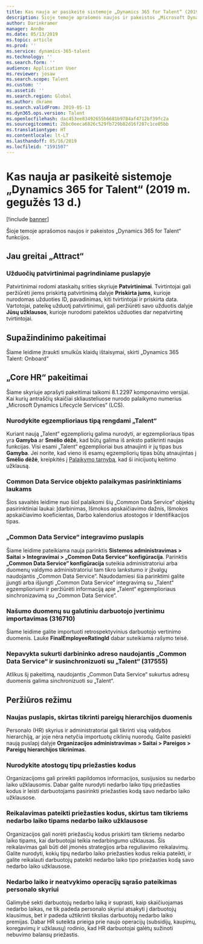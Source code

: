 ```yaml
---
title: Kas nauja ar pasikeitė sistemoje „Dynamics 365 for Talent“ (2019 m. gegužės 13 d.)
description: Šioje temoje aprašomos naujos ir pakeistos „Microsoft Dynamics 365 for Talent“ funkcijos.
author: Darinkramer
manager: AnnBe
ms.date: 05/13/2019
ms.topic: article
ms.prod: ''
ms.service: dynamics-365-talent
ms.technology: ''
ms.search.form: ''
audience: Application User
ms.reviewer: josaw
ms.search.scope: Talent
ms.custom: ''
ms.assetid: ''
ms.search.region: Global
ms.author: dkrame
ms.search.validFrom: 2019-05-13
ms.dyn365.ops.version: Talent
ms.openlocfilehash: dac453ee83492655b6681b9784af4712bf39fc2a
ms.sourcegitcommit: 2bbc0eeca6826c529fb729b82d16f287c1ce05bb
ms.translationtype: HT
ms.contentlocale: lt-LT
ms.lasthandoff: 05/16/2019
ms.locfileid: "1591507"
---
```

# <a name="whats-new-or-changed-in-dynamics-365-for-talent-may-13-2019"></a>Kas nauja ar pasikeitė sistemoje „Dynamics 365 for Talent“ (2019 m. gegužės 13 d.)

[!include [banner](includes/banner.md)]

Šioje temoje aprašomos naujos ir pakeistos „Dynamics 365 for Talent“ funkcijos.

## <a name="coming-soon-in-attract"></a>Jau greitai „Attract“

### <a name="job-approvals-on-home-page"></a>Užduočių patvirtinimai pagrindiniame puslapyje

Patvirtinimai rodomi ataskaitų srities skyriuje **Patvirtinimai**. Tvirtintojai gali peržiūrėti jiems priskirtą patvirtinimą dalyje **Priskirta jums**, kurioje nurodomas užduoties ID, pavadinimas, kiti tvirtintojai ir priskirta data. Vartotojai, pateikę užduotį patvirtinimui, gali peržiūrėti savo užduotis dalyje **Jūsų užklausos**, kurioje nurodomi pateiktos užduoties dar nepatvirtinę tvirtintojai.

## <a name="changes-in-onboard"></a>Supažindinimo pakeitimai

Šiame leidime įtraukti smulkūs klaidų ištaisymai, skirti „Dynamics 365 Talent: Onboard“

## <a name="changes-in-core-hr"></a>„Core HR“ pakeitimai

Šiame skyriuje aprašyti pakeitimai taikomi 8.1.2297 komponavimo versijai. Kai kurių antraščių skaičiai skliausteliuose nurodo palaikymo numerius „Microsoft Dynamics Lifecycle Services“ (LCS).

### <a name="indicate-instance-type-when-provisioning-talent"></a>Nurodykite egzemplioriaus tipą rengdami „Talent“

Kuriant naują „Talent“ egzempliorių galima nurodyti, ar egzemplioriaus tipas yra **Gamyba** ar **Smėlio dėžė**, kad būtų galima iš anksto patikrinti naujas funkcijas. Visi esami „Talent“ egzemplioriai bus atnaujinti ir jų tipas bus **Gamyba**. Jei norite, kad vieno iš esamų egzempliorių tipas būtų atnaujintas į **Smėlio dėžė**, kreipkitės į [Palaikymo tarnybą](https://docs.microsoft.com/en-us/dynamics365/unified-operations/talent/talent-support), kad ši inicijuotų keitimo užklausą.

### <a name="common-data-service-entity-support-for-custom-fields"></a>Common Data Service objekto palaikymas pasirinktiniams laukams

Šios savaitės leidime nuo šiol palaikomi šių „Common Data Service“ objektų pasirinktiniai laukai: Įdarbinimas, Išmokos apskaičiavimo dažnis, Išmokos apskaičiavimo koeficientas, Darbo kalendorius atostogos ir Identifikacijos tipas.

### <a name="common-data-service-integration-page"></a>„Common Data Service“ integravimo puslapis

Šiame leidime pateikiama nauja parinktis **Sistemos administravimas > Saitai > Integravimai > „Common Data Service“ konfigūracija**. Parinktis **„Common Data Service“ konfigūracija** suteikia administratoriui arba duomenų valdymo administratoriui tam tikro lankstumo ir įžvalgų naudojantis „Common Data Service“. Naudodamiesi šia parinktimi galite įjungti arba išjungti „Common Data Service“ integravimą su „Talent“ egzemplioriumi ir peržiūrėti informaciją apie „Talent“ egzemplioriaus sinchronizavimą su „Common Data Service“.

### <a name="import-performance-data-with-final-employee-rating-316710"></a>Našumo duomenų su galutiniu darbuotojo įvertinimu importavimas (316710)

Šiame leidime galite importuoti retrospektyvinius darbuotojo vertinimo duomenis. Lauke **FinalEmployeeRatingId** dabar suteikiama rašymo teisė.

### <a name="cant-create-worker-address-in-common-data-service-and-sync-it-with-talent-317555"></a>Nepavykta sukurti darbininko adreso naudojantis „Common Data Service“ ir susinchronizuoti su „Talent“ (317555)

Atlikus šį pakeitimą, naudojantis „Common Data Service“ sukurtus adresų duomenis galima sinchronizuoti su „Talent“.

## <a name="in-preview"></a>Peržiūros režimu

### <a name="new-page-to-validate-position-hierarchy-data"></a>Naujas puslapis, skirtas tikrinti pareigų hierarchijos duomenis

Personalo (HR) skyrius ir administratoriai gali tikrinti visą valdybos hierarchiją, ar joje nėra netyčia importuotų ciklinių nuorodų. Galite pasiekti naują puslapį dalyje **Organizacijos administravimas > Saitai > Pareigos > Pareigų hierarchijos tikrinimas**.

### <a name="specify-reason-codes-on-leave-types"></a>Nurodykite atostogų tipų priežasties kodus

Organizacijoms gali prireikti papildomos informacijos, susijusios su nedarbo laiko užklausomis. Dabar galite nurodyti nedarbo laiko tipų priežasties kodus ir leisti darbuotojams pasirinkti priežasties kodą savo nedarbo laiko užklausose.

### <a name="require-reason-codes-for-specific-leave-types-on-time-off-requests"></a>Reikalavimas pateikti priežasties kodus, skirtus tam tikriems nedarbo laiko tipams nedarbo laiko užklausose

Organizacijos gali norėti priežasčių kodus priskirti tam tikriems nedarbo laiko tipams, kai darbuotojai teikia nedarbingumo užklausas. Šis reikalavimas gali būti dėl įmonės strategijos arba reguliavimo reikalavimų. Galite nurodyti, kokių tipų nedarbo laiko priežasties kodus reikia pateikti, ir galite reikalauti darbuotojų pateikti nedarbo laiko tipo priežasties kodą savo nedarbo laiko užklausose.

### <a name="provide-a-leave-and-absence-transaction-list-for-hr"></a>Nedarbo laiko ir neatvykimo operacijų sąrašo pateikimas personalo skyriui

Galimybė sekti darbuotojų nedarbo laiką ir suprasti, kaip skaičiuojamas nedarbo laikas, ne tik padeda personalo skyriui atsakyti į darbuotojų klausimus, bet ir padeda užtikrinti tikslias darbuotojų nedarbo laiko premijas. Dabar HR suteikta prieiga prie naujo operacijų (subsidijų, kaupimų, koregavimų ir užklausų) rodinio, kad HR darbuotojai galėtų sužinoti nebuvimo balansų priežastis.

